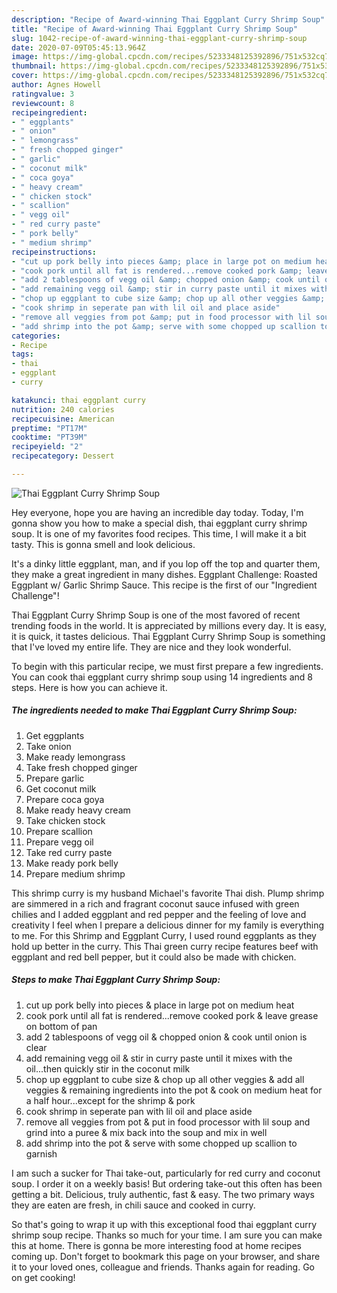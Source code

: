 ```yaml
---
description: "Recipe of Award-winning Thai Eggplant Curry Shrimp Soup"
title: "Recipe of Award-winning Thai Eggplant Curry Shrimp Soup"
slug: 1042-recipe-of-award-winning-thai-eggplant-curry-shrimp-soup
date: 2020-07-09T05:45:13.964Z
image: https://img-global.cpcdn.com/recipes/5233348125392896/751x532cq70/thai-eggplant-curry-shrimp-soup-recipe-main-photo.jpg
thumbnail: https://img-global.cpcdn.com/recipes/5233348125392896/751x532cq70/thai-eggplant-curry-shrimp-soup-recipe-main-photo.jpg
cover: https://img-global.cpcdn.com/recipes/5233348125392896/751x532cq70/thai-eggplant-curry-shrimp-soup-recipe-main-photo.jpg
author: Agnes Howell
ratingvalue: 3
reviewcount: 8
recipeingredient:
- " eggplants"
- " onion"
- " lemongrass"
- " fresh chopped ginger"
- " garlic"
- " coconut milk"
- " coca goya"
- " heavy cream"
- " chicken stock"
- " scallion"
- " vegg oil"
- " red curry paste"
- " pork belly"
- " medium shrimp"
recipeinstructions:
- "cut up pork belly into pieces &amp; place in large pot on medium heat"
- "cook pork until all fat is rendered...remove cooked pork &amp; leave grease on bottom of pan"
- "add 2 tablespoons of vegg oil &amp; chopped onion &amp; cook until onion is clear"
- "add remaining vegg oil &amp; stir in curry paste until it mixes with the oil...then quickly stir in the coconut milk"
- "chop up eggplant to cube size &amp; chop up all other veggies &amp; add all veggies &amp; remaining ingredients into the pot &amp; cook on medium heat for a half hour...except for the shrimp &amp; pork"
- "cook shrimp in seperate pan with lil oil and place aside"
- "remove all veggies from pot &amp; put in food processor with lil soup and grind into a puree &amp; mix back into the soup and mix in well"
- "add shrimp into the pot &amp; serve with some chopped up scallion to garnish"
categories:
- Recipe
tags:
- thai
- eggplant
- curry

katakunci: thai eggplant curry 
nutrition: 240 calories
recipecuisine: American
preptime: "PT17M"
cooktime: "PT39M"
recipeyield: "2"
recipecategory: Dessert

---
```



![Thai Eggplant Curry Shrimp Soup](https://img-global.cpcdn.com/recipes/5233348125392896/751x532cq70/thai-eggplant-curry-shrimp-soup-recipe-main-photo.jpg)

Hey everyone, hope you are having an incredible day today. Today, I'm gonna show you how to make a special dish, thai eggplant curry shrimp soup. It is one of my favorites food recipes. This time, I will make it a bit tasty. This is gonna smell and look delicious.

It&#39;s a dinky little eggplant, man, and if you lop off the top and quarter them, they make a great ingredient in many dishes. Eggplant Challenge: Roasted Eggplant w/ Garlic Shrimp Sauce. This recipe is the first of our &#34;Ingredient Challenge&#34;!

Thai Eggplant Curry Shrimp Soup is one of the most favored of recent trending foods in the world. It is appreciated by millions every day. It is easy, it is quick, it tastes delicious. Thai Eggplant Curry Shrimp Soup is something that I've loved my entire life. They are nice and they look wonderful.


To begin with this particular recipe, we must first prepare a few ingredients. You can cook thai eggplant curry shrimp soup using 14 ingredients and 8 steps. Here is how you can achieve it.

<!--inarticleads1-->

##### The ingredients needed to make Thai Eggplant Curry Shrimp Soup:

1. Get  eggplants
1. Take  onion
1. Make ready  lemongrass
1. Take  fresh chopped ginger
1. Prepare  garlic
1. Get  coconut milk
1. Prepare  coca goya
1. Make ready  heavy cream
1. Take  chicken stock
1. Prepare  scallion
1. Prepare  vegg oil
1. Take  red curry paste
1. Make ready  pork belly
1. Prepare  medium shrimp


This shrimp curry is my husband Michael&#39;s favorite Thai dish. Plump shrimp are simmered in a rich and fragrant coconut sauce infused with green chilies and I added eggplant and red pepper and the feeling of love and creativity I feel when I prepare a delicious dinner for my family is everything to me. For this Shrimp and Eggplant Curry, I used round eggplants as they hold up better in the curry. This Thai green curry recipe features beef with eggplant and red bell pepper, but it could also be made with chicken. 

<!--inarticleads2-->

##### Steps to make Thai Eggplant Curry Shrimp Soup:

1. cut up pork belly into pieces &amp; place in large pot on medium heat
1. cook pork until all fat is rendered...remove cooked pork &amp; leave grease on bottom of pan
1. add 2 tablespoons of vegg oil &amp; chopped onion &amp; cook until onion is clear
1. add remaining vegg oil &amp; stir in curry paste until it mixes with the oil...then quickly stir in the coconut milk
1. chop up eggplant to cube size &amp; chop up all other veggies &amp; add all veggies &amp; remaining ingredients into the pot &amp; cook on medium heat for a half hour...except for the shrimp &amp; pork
1. cook shrimp in seperate pan with lil oil and place aside
1. remove all veggies from pot &amp; put in food processor with lil soup and grind into a puree &amp; mix back into the soup and mix in well
1. add shrimp into the pot &amp; serve with some chopped up scallion to garnish


I am such a sucker for Thai take-out, particularly for red curry and coconut soup. I order it on a weekly basis! But ordering take-out this often has been getting a bit. Delicious, truly authentic, fast &amp; easy. The two primary ways they are eaten are fresh, in chili sauce and cooked in curry. 

So that's going to wrap it up with this exceptional food thai eggplant curry shrimp soup recipe. Thanks so much for your time. I am sure you can make this at home. There is gonna be more interesting food at home recipes coming up. Don't forget to bookmark this page on your browser, and share it to your loved ones, colleague and friends. Thanks again for reading. Go on get cooking!
